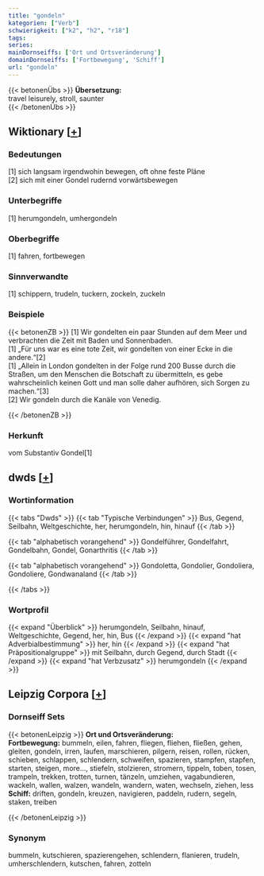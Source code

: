 ```yaml
---
title: "gondeln"
kategorien: ["Verb"]
schwierigkeit: ["k2", "h2", "r18"]
tags:
series:
mainDornseiffs: ['Ort und Ortsveränderung']
domainDornseiffs: ['Fortbewegung', 'Schiff']
url: "gondeln"
---
```


{{< betonenÜbs >}}
**Übersetzung:**  
travel leisurely, stroll, saunter  
{{< /betonenÜbs >}}

## Wiktionary [[+](https://de.wiktionary.org/wiki/gondeln)]

### Bedeutungen
[1] sich langsam irgendwohin bewegen, oft ohne feste Pläne  
[2] sich mit einer Gondel rudernd vorwärtsbewegen  

### Unterbegriffe
[1] herumgondeln, umhergondeln  

### Oberbegriffe
[1] fahren, fortbewegen  

### Sinnverwandte
[1] schippern, trudeln, tuckern, zockeln, zuckeln  

### Beispiele
{{< betonenZB >}}
[1] Wir gondelten ein paar Stunden auf dem Meer und verbrachten die Zeit mit Baden und Sonnenbaden.  
[1] „Für uns war es eine tote Zeit, wir gondelten von einer Ecke in die andere.“[2]  
[1] „Allein in London gondelten in der Folge rund 200 Busse durch die Straßen, um den Menschen die Botschaft zu übermitteln, es gebe wahrscheinlich keinen Gott und man solle daher aufhören, sich Sorgen zu machen.“[3]  
[2] Wir gondeln durch die Kanäle von Venedig.  

{{< /betonenZB >}}
### Herkunft
vom Substantiv Gondel[1]  



## dwds [[+](https://www.dwds.de/wb/gondeln)]

### Wortinformation
{{< tabs "Dwds" >}}
{{< tab "Typische Verbindungen" >}}
Bus, Gegend, Seilbahn, Weltgeschichte, her, herumgondeln, hin, hinauf
{{< /tab >}}

{{< tab "alphabetisch vorangehend" >}}
Gondelführer, Gondelfahrt, Gondelbahn, Gondel, Gonarthritis
{{< /tab >}}

{{< tab "alphabetisch vorangehend" >}}
Gondoletta, Gondolier, Gondoliera, Gondoliere, Gondwanaland
{{< /tab >}}

{{< /tabs >}}

### Wortprofil
{{< expand "Überblick" >}} herumgondeln, Seilbahn, hinauf, Weltgeschichte, Gegend, her, hin, Bus {{< /expand >}}
{{< expand "hat Adverbialbestimmung" >}} her, hin {{< /expand >}}
{{< expand "hat Präpositionalgruppe" >}} mit Seilbahn, durch Gegend, durch Stadt {{< /expand >}}
{{< expand "hat Verbzusatz" >}} herumgondeln {{< /expand >}}

## Leipzig Corpora [[+](https://corpora.uni-leipzig.de/en/res?word=gondeln&corpusId=deu_newscrawl-public_2018)]

### Dornseiff Sets
{{< betonenLeipzig >}}
**Ort und Ortsveränderung:**  
**Fortbewegung:** bummeln, eilen, fahren, fliegen, fliehen, fließen, gehen, gleiten, gondeln, irren, laufen, marschieren, pilgern, reisen, rollen, rücken, schieben, schlappen, schlendern, schweifen, spazieren, stampfen, stapfen, starten, steigen, more..., stiefeln, stolzieren, stromern, tippeln, toben, tosen, trampeln, trekken, trotten, turnen, tänzeln, umziehen, vagabundieren, wackeln, wallen, walzen, wandeln, wandern, waten, wechseln, ziehen, less  
**Schiff:** driften, gondeln, kreuzen, navigieren, paddeln, rudern, segeln, staken, treiben  

{{< /betonenLeipzig >}}

### Synonym
bummeln, kutschieren, spazierengehen, schlendern, flanieren, trudeln, umherschlendern, kutschen, fahren, zotteln

